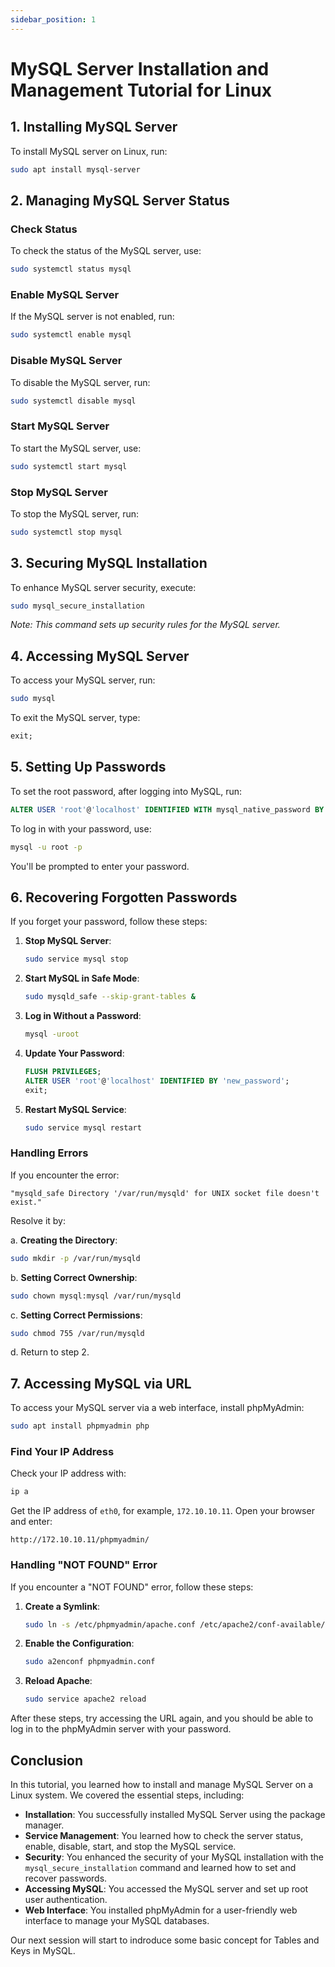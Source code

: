 ```yaml
---
sidebar_position: 1
---
```


# MySQL Server Installation and Management Tutorial for Linux

## 1. Installing MySQL Server

To install MySQL server on Linux, run:

```bash
sudo apt install mysql-server
```

## 2. Managing MySQL Server Status

### Check Status

To check the status of the MySQL server, use:

```bash
sudo systemctl status mysql
```

### Enable MySQL Server

If the MySQL server is not enabled, run:

```bash
sudo systemctl enable mysql
```

### Disable MySQL Server

To disable the MySQL server, run:

```bash
sudo systemctl disable mysql
```

### Start MySQL Server

To start the MySQL server, use:

```bash
sudo systemctl start mysql
```

### Stop MySQL Server

To stop the MySQL server, run:

```bash
sudo systemctl stop mysql
```

## 3. Securing MySQL Installation

To enhance MySQL server security, execute:

```bash
sudo mysql_secure_installation
```

*Note: This command sets up security rules for the MySQL server.*

## 4. Accessing MySQL Server

To access your MySQL server, run:

```bash
sudo mysql
```

To exit the MySQL server, type:

```sql
exit;
```

## 5. Setting Up Passwords

To set the root password, after logging into MySQL, run:

```sql
ALTER USER 'root'@'localhost' IDENTIFIED WITH mysql_native_password BY 'your_password';
```

To log in with your password, use:

```bash
mysql -u root -p
```

You'll be prompted to enter your password.

## 6. Recovering Forgotten Passwords

If you forget your password, follow these steps:

1. **Stop MySQL Server**:
   ```bash
   sudo service mysql stop
   ```

2. **Start MySQL in Safe Mode**:
   ```bash
   sudo mysqld_safe --skip-grant-tables &
   ```

3. **Log in Without a Password**:
   ```bash
   mysql -uroot
   ```

4. **Update Your Password**:
   ```sql
   FLUSH PRIVILEGES;
   ALTER USER 'root'@'localhost' IDENTIFIED BY 'new_password';
   exit;
   ```

5. **Restart MySQL Service**:
   ```bash
   sudo service mysql restart
   ```

### Handling Errors

If you encounter the error:

```
"mysqld_safe Directory '/var/run/mysqld' for UNIX socket file doesn't exist."
```

Resolve it by:

a. **Creating the Directory**:
   ```bash
   sudo mkdir -p /var/run/mysqld
   ```

b. **Setting Correct Ownership**:
   ```bash
   sudo chown mysql:mysql /var/run/mysqld
   ```

c. **Setting Correct Permissions**:
   ```bash
   sudo chmod 755 /var/run/mysqld
   ```

d. Return to step 2.

## 7. Accessing MySQL via URL

To access your MySQL server via a web interface, install phpMyAdmin:

```bash
sudo apt install phpmyadmin php
```

### Find Your IP Address

Check your IP address with:

```bash
ip a
```

Get the IP address of `eth0`, for example, `172.10.10.11`. Open your browser and enter:

```
http://172.10.10.11/phpmyadmin/
```

### Handling "NOT FOUND" Error

If you encounter a "NOT FOUND" error, follow these steps:

1. **Create a Symlink**:
   ```bash
   sudo ln -s /etc/phpmyadmin/apache.conf /etc/apache2/conf-available/phpmyadmin.conf
   ```

2. **Enable the Configuration**:
   ```bash
   sudo a2enconf phpmyadmin.conf
   ```

3. **Reload Apache**:
   ```bash
   sudo service apache2 reload
   ```

After these steps, try accessing the URL again, and you should be able to log in to the phpMyAdmin server with your password.

## Conclusion

In this tutorial, you learned how to install and manage MySQL Server on a Linux system. We covered the essential steps, including:

- **Installation**: You successfully installed MySQL Server using the package manager.
- **Service Management**: You learned how to check the server status, enable, disable, start, and stop the MySQL service.
- **Security**: You enhanced the security of your MySQL installation with the `mysql_secure_installation` command and learned how to set and recover passwords.
- **Accessing MySQL**: You accessed the MySQL server and set up root user authentication.
- **Web Interface**: You installed phpMyAdmin for a user-friendly web interface to manage your MySQL databases.

Our next session will start to indroduce some basic concept for Tables and Keys in MySQL.